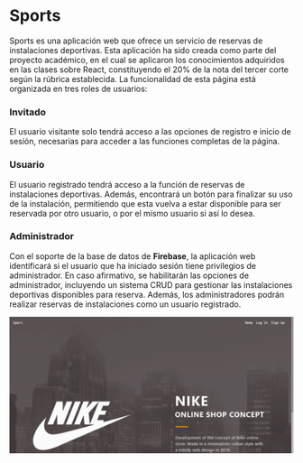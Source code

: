 # Sports

Sports es una aplicación web que ofrece un servicio de reservas de instalaciones deportivas. Esta aplicación ha sido creada como parte del proyecto académico, en el cual se aplicaron los conocimientos adquiridos en las clases sobre React, constituyendo el 20% de la nota del tercer corte según la rúbrica establecida. La funcionalidad de esta página está organizada en tres roles de usuarios:

### Invitado

El usuario visitante solo tendrá acceso a las opciones de registro e inicio de sesión, necesarias para acceder a las funciones completas de la página.

### Usuario

El usuario registrado tendrá acceso a la función de reservas de instalaciones deportivas. Además, encontrará un botón para finalizar su uso de la instalación, permitiendo que esta vuelva a estar disponible para ser reservada por otro usuario, o por el mismo usuario si así lo desea.

### Administrador

Con el soporte de la base de datos de **Firebase**, la aplicación web identificará si el usuario que ha iniciado sesión tiene privilegios de administrador. En caso afirmativo, se habilitarán las opciones de administrador, incluyendo un sistema CRUD para gestionar las instalaciones deportivas disponibles para reserva. Además, los administradores podrán realizar reservas de instalaciones como un usuario registrado.

![alt text](image.png)
